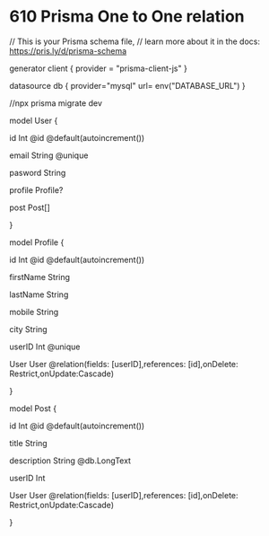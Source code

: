 # 610 Prisma One to One relation
// This is your Prisma schema file,
// learn more about it in the docs: https://pris.ly/d/prisma-schema

generator client {
  provider = "prisma-client-js"
}

datasource db {
  provider="mysql"
  url= env("DATABASE_URL")
}

//npx prisma migrate dev




model User {

  id Int @id @default(autoincrement()) 

  email String @unique

  pasword String

  profile Profile?

  post Post[]

}

model Profile {

  id Int @id @default(autoincrement()) 

  firstName String

  lastName String

  mobile String

  city String

  userID Int @unique

  User User @relation(fields: [userID],references: [id],onDelete: Restrict,onUpdate:Cascade)

}


model Post {

  id  Int  @id @default(autoincrement())

  title String

  description String @db.LongText

  userID Int

  User User @relation(fields: [userID],references: [id],onDelete: Restrict,onUpdate:Cascade)

}